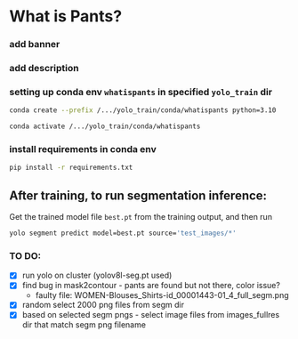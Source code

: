 # What is Pants?

### add banner

### add description

### setting up conda env `whatispants` in specified `yolo_train` dir 
```bash
conda create --prefix /.../yolo_train/conda/whatispants python=3.10

conda activate /.../yolo_train/conda/whatispants   
```

### install requirements in conda env
```bash
pip install -r requirements.txt
```

## After training, to run segmentation inference:
Get the trained model file `best.pt` from the training output, and
then run
```bash
yolo segment predict model=best.pt source='test_images/*'
```

### TO DO:
- [x] run yolo on cluster (yolov8l-seg.pt used)
- [x] find bug in mask2contour - pants are found but not there, color issue?
  - faulty file: WOMEN-Blouses_Shirts-id_00001443-01_4_full_segm.png
- [x] random select 2000 png files from segm dir  
- [x] based on selected segm pngs - select image files from images_fullres dir that match segm png filename
